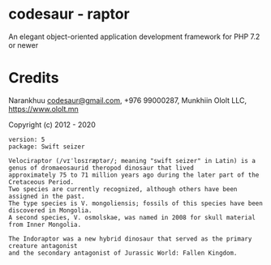 # codesaur - raptor
An elegant object-oriented application development framework for PHP 7.2 or newer

# Credits
Narankhuu <codesaur@gmail.com>, +976 99000287, Munkhiin Ololt LLC, https://www.ololt.mn 

Copyright (c) 2012 - 2020

    version: 5
    package: Swift seizer
    
    Velociraptor (/vɪˈlɒsɪræptər/; meaning "swift seizer" in Latin) is a genus of dromaeosaurid theropod dinosaur that lived
    approximately 75 to 71 million years ago during the later part of the Cretaceous Period.
    Two species are currently recognized, although others have been assigned in the past.
    The type species is V. mongoliensis; fossils of this species have been discovered in Mongolia.
    A second species, V. osmolskae, was named in 2008 for skull material from Inner Mongolia.

    The Indoraptor was a new hybrid dinosaur that served as the primary creature antagonist
    and the secondary antagonist of Jurassic World: Fallen Kingdom.
